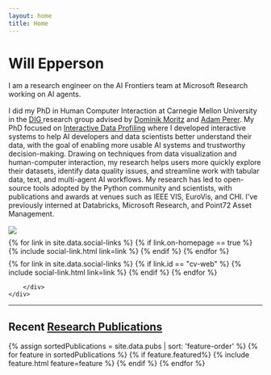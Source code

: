 ```yaml
---
layout: home
title: Home
---
```


<div id ="intro-wrapper" class="l-middle">
	<div id="intro-title-wrapper" class="intro-left">
		<h1 id="intro-title">Will Epperson</h1>
	</div>
	<div class="intro-left">
		<div class="intro-left">
			I am a research engineer on the AI Frontiers team at Microsoft Research working on AI agents. 
			<!-- I did my undergrad at Georgia Tech where I studied Computer Science and researched intersectional ML model errors with <a href="http://www.cc.gatech.edu/~dchau/">Polo Chau</a>. -->
		</div>
		<div style="height: 1rem"></div>
		<div class="intro-left">
			I did my PhD in Human Computer Interaction at Carnegie Mellon University in the <a href="https://dig.cmu.edu"> DIG </a> research group advised by <a href="https://www.domoritz.de">Dominik Moritz</a> and <a href="https://perer.org">Adam Perer</a>.
			My PhD focused on <a href="/thesis.pdf">Interactive Data Profiling</a> where I developed interactive systems to help AI developers and data scientists better understand their data, with the goal of enabling more usable AI systems and trustworthy decision-making. Drawing on techniques from data visualization and human-computer interaction, my research helps users more quickly explore their datasets, identify data quality issues, and streamline work with tabular data, text, and multi-agent AI workflows. My research has led to open-source tools adopted by the Python community and scientists, with publications and awards at venues such as IEEE VIS, EuroVis, and CHI. I've previously interned at Databricks, Microsoft Research, and Point72 Asset Management.
		</div>
		<div style="height: 1rem"></div>
	</div>
	<div class="intro-right">
		<img id="intro-image" class="intro-right" src="/images/portrait.jpg">
		<div style="height: 0.5rem"></div>
		<div id="intro-image-links" class="intro-right">
			{% for link in site.data.social-links %}
				{% if link.on-homepage == true %}
					{% include social-link.html link=link %}
				{% endif %}
			{% endfor %}
		</div>
		<div style="height: 0.5rem"></div>
		<div id="intro-cv-wrapper" class="intro-right">
			{% for link in site.data.social-links %}
				{% if link.id == "cv-web" %}
					{% include social-link.html link=link %}
				{% endif %}
			{% endfor %}

    	</div>
    </div>

</div>

<hr class="l-middle home-hr">

<h2 class="feature-title l-middle">
	Recent <a href="/cv#publications">Research Publications</a>
</h2>
<div class="cover-wrapper l-screen">
	{% assign sortedPublications = site.data.pubs | sort: 'feature-order' %}
	{% for feature in sortedPublications %}
		{% if feature.featured%}
			{% include feature.html feature=feature %}
		{% endif %}
	{% endfor %}
</div>
